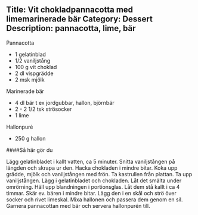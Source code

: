 Title: Vit chokladpannacotta med limemarinerade bär
Category: Dessert
Description: pannacotta, lime, bär
---

Pannacotta

* 1 gelatinblad
* 1/2 vaniljstång
* 100 g vit choklad
* 2 dl vispgrädde
* 2 msk mjölk

Marinerade bär

* 4 dl bär t ex jordgubbar, hallon, björnbär
* 2 - 2 1/2 tsk strösocker
* 1 lime

Hallonpuré

* 250 g hallon

####Så här gör du

Lägg gelatinbladet i kallt vatten, ca 5 minuter. Snitta vaniljstången på längden och skrapa ur den. Hacka chokladen i mindre bitar.
Koka upp grädde, mjölk och vaniljstången med frön. Ta kastrullen från plattan. Ta upp vaniljstången. Lägg i gelatinbladet och chokladen. Låt det smälta under omrörning.
Häll upp blandningen i portionsglas. Låt dem stå kallt i ca 4 timmar.
Skär ev. bären i mindre bitar. Lägg den i en skål och strö över socker och rivet limeskal.
Mixa hallonen och passera dem genom en sil.
Garnera pannacottan med bär och servera hallonpurén till.